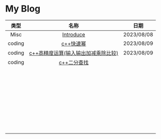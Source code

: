 # My Blog

|  类型  |                             名称                             |    日期    |
| :----: | :----------------------------------------------------------: | :--------: |
|  Misc  | [Introduce](https://lyderwang.github.io/blog/blog/misc/Introduce.html) | 2023/08/08 |
| coding | [c++快速幂](https://lyderwang.github.io/blog/blog/coding/c%2B%2B_quick_pow.html) | 2023/08/09 |
| coding | [c++高精度运算(输入输出加减乘除比较)](https://lyderwang.github.io/blog/blog/coding/c%2B%2B_big_number_calculate.html) | 2023/08/09 |
| coding | [c++二分查找](https://lyderwang.github.io/blog/blog/coding/c++_binary_search.html) |  |
|        |                             []()                             |            |
|        |                             []()                             |            |
|        |                             []()                             |            |
|        |                             []()                             |            |
|        |                             []()                             |            |
|        |                             []()                             |            |
|        |                             []()                             |            |
|        |                             []()                             |            |
|        |                                                              |            |
|        |                                                              |            |
|        |                                                              |            |
|        |                                                              |            |
|        |                                                              |            |
|        |                                                              |            |
|        |                                                              |            |
|        |                                                              |            |
|        |                                                              |            |
|        |                                                              |            |
|        |                                                              |            |
|        |                                                              |            |
|        |                                                              |            |
|        |                                                              |            |
|        |                                                              |            |
|        |                                                              |            |
|        |                                                              |            |
|        |                                                              |            |
|        |                                                              |            |
|        |                                                              |            |
|        |                                                              |            |
|        |                                                              |            |
|        |                                                              |            |
|        |                                                              |            |
|        |                                                              |            |
|        |                                                              |            |
|        |                                                              |            |
